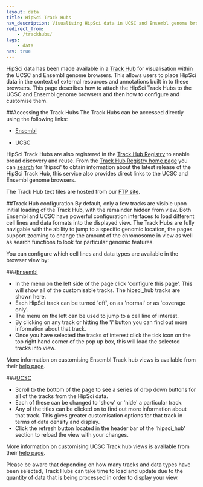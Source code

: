 ```yaml
---
layout: data
title: HipSci Track Hubs
nav_description: Visualising HipSci data in UCSC and Ensembl genome browsers
redirect_from:
    - /trackhubs/
tags:
    - data
nav: true
---
```

HipSci data has been made available in a [Track Hub](http://genome.ucsc.edu/goldenPath/help/hgTrackHubHelp.html) for visualisation within the UCSC and Ensembl genome browsers.  This allows users to place HipSci data in the context of external resources and annotations built in to these browsers.  This page describes how to attach the HipSci Track Hubs to the UCSC and Ensembl genome browsers and then how to configure and customise them.

##Accessing the Track Hubs
The Track Hubs can be accessed directly using the following links:

* [Ensembl](http://grch37.ensembl.org/TrackHub?url=http://ftp.hipsci.ebi.ac.uk/vol1/ftp/track_hub//hipsci_hub/hub.txt;species=Homo_sapiens;name=hipsci_hub;registry=1)

* [UCSC](http://genome.ucsc.edu/cgi-bin/hgHubConnect?db=hg19&hubUrl=http://ftp.hipsci.ebi.ac.uk/vol1/ftp/track_hub//hipsci_hub/hub.txt&hgHub_do_redirect=on&hgHubConnect.remakeTrackHub=on)

HipSci Track Hubs are also registered in the [Track Hub Registry](http://trackhubregistry.org/) to enable broad discovery and reuse.  From the [Track Hub Registry home page](http://trackhubregistry.org/) you can [search](http://trackhubregistry.org/search) for 'hipsci' to obtain information about the latest release of the HipSci Track Hub, this service also provides direct links to the UCSC and Ensembl genome browsers.

The Track Hub text files are hosted from our [FTP site](ftp://ftp.hipsci.ebi.ac.uk/vol1/ftp/TrackHub/hipsci_hub/).

##Track Hub configuration
By default, only a few tracks are visible upon initial loading of the Track Hub, with the remainder hidden from view. Both Ensembl and UCSC have powerful configuration interfaces to load different cell lines and data formats into the displayed view.  The Track Hubs are fully navigable with the ability to jump to a specific genomic location, the pages support zooming to change the amount of the chromosome in view as well as search functions to look for particular genomic features.

You can configure which cell lines and data types are available in the browser view by:


###[Ensembl](http://grch37.ensembl.org/TrackHub?url=http://ftp.hipsci.ebi.ac.uk/vol1/ftp/track_hub//hipsci_hub/hub.txt;species=Homo_sapiens;name=hipsci_hub;registry=1)
  * In the menu on the left side of the page click 'configure this page'.  This will show all of the customisable tracks.  The hipsci_hub tracks are shown here.
  * Each HipSci track can be turned 'off', on as 'normal' or as 'coverage only'.
  * The menu on the left can be used to jump to a cell line of interest.  
  * By clicking on any track or hitting the 'i' button you can find out more information about that track.
  * Once you have selected the tracks of interest click the tick icon on the top right hand corner of the pop up box, this will load the selected tracks into view.

More information on customising Ensembl Track hub views is available from their [help page](http://grch37.ensembl.org/info/index.html).


###[UCSC](http://genome.ucsc.edu/cgi-bin/hgHubConnect?db=hg19&hubUrl=http://ftp.hipsci.ebi.ac.uk/vol1/ftp/track_hub//hipsci_hub/hub.txt&hgHub_do_redirect=on&hgHubConnect.remakeTrackHub=on)
  * Scroll to the bottom of the page to see a series of drop down buttons for all of the tracks from the HipSci data.
  * Each of these can be changed to 'show' or 'hide' a particular track.
  * Any of the titles can be clicked on to find out more information about that track.  This gives greater customisation options for that track in terms of data density and display.
  * Click the refresh button located in the header bar of the 'hipsci_hub' section to reload the view with your changes.

More information on customising UCSC Track hub views is available from their [help page](http://genome.ucsc.edu/goldenPath/help/hgTracksHelp.html).

Please be aware that depending on how many tracks and data types have been selected, Track Hubs can take time to load and update due to the quantity of data that is being processed in order to display your view.